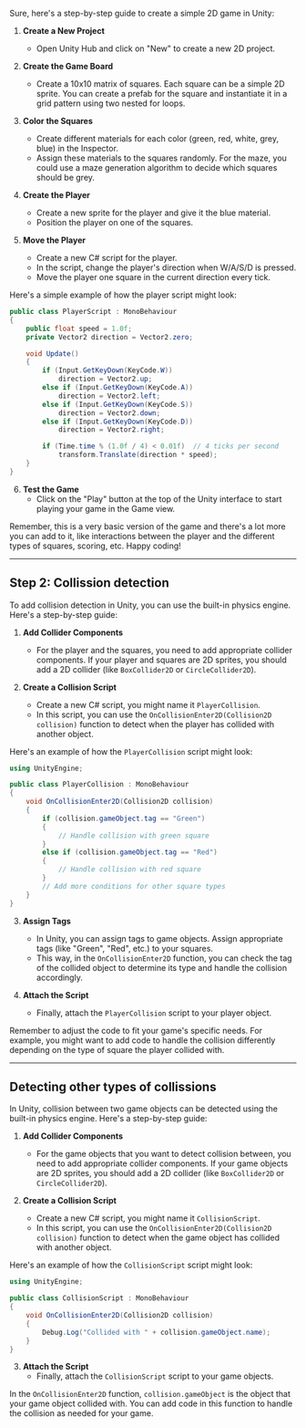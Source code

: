 Sure, here's a step-by-step guide to create a simple 2D game in Unity:

1. **Create a New Project**
   - Open Unity Hub and click on "New" to create a new 2D project.

2. **Create the Game Board**
   - Create a 10x10 matrix of squares. Each square can be a simple 2D sprite. You can create a prefab for the square and instantiate it in a grid pattern using two nested for loops.

3. **Color the Squares**
   - Create different materials for each color (green, red, white, grey, blue) in the Inspector.
   - Assign these materials to the squares randomly. For the maze, you could use a maze generation algorithm to decide which squares should be grey.

4. **Create the Player**
   - Create a new sprite for the player and give it the blue material.
   - Position the player on one of the squares.

5. **Move the Player**
   - Create a new C# script for the player.
   - In the script, change the player's direction when W/A/S/D is pressed.
   - Move the player one square in the current direction every tick.

Here's a simple example of how the player script might look:

```csharp
public class PlayerScript : MonoBehaviour
{
    public float speed = 1.0f;
    private Vector2 direction = Vector2.zero;

    void Update()
    {
        if (Input.GetKeyDown(KeyCode.W))
            direction = Vector2.up;
        else if (Input.GetKeyDown(KeyCode.A))
            direction = Vector2.left;
        else if (Input.GetKeyDown(KeyCode.S))
            direction = Vector2.down;
        else if (Input.GetKeyDown(KeyCode.D))
            direction = Vector2.right;

        if (Time.time % (1.0f / 4) < 0.01f)  // 4 ticks per second
            transform.Translate(direction * speed);
    }
}
```

6. **Test the Game**
   - Click on the "Play" button at the top of the Unity interface to start playing your game in the Game view.

Remember, this is a very basic version of the game and there's a lot more you can add to it, like interactions between the player and the different types of squares, scoring, etc. Happy coding!

---

## Step 2: Collission detection
To add collision detection in Unity, you can use the built-in physics engine. Here's a step-by-step guide:

1. **Add Collider Components**
   - For the player and the squares, you need to add appropriate collider components. If your player and squares are 2D sprites, you should add a 2D collider (like `BoxCollider2D` or `CircleCollider2D`).

2. **Create a Collision Script**
   - Create a new C# script, you might name it `PlayerCollision`.
   - In this script, you can use the `OnCollisionEnter2D(Collision2D collision)` function to detect when the player has collided with another object.

Here's an example of how the `PlayerCollision` script might look:

```csharp
using UnityEngine;

public class PlayerCollision : MonoBehaviour
{
    void OnCollisionEnter2D(Collision2D collision)
    {
        if (collision.gameObject.tag == "Green")
        {
            // Handle collision with green square
        }
        else if (collision.gameObject.tag == "Red")
        {
            // Handle collision with red square
        }
        // Add more conditions for other square types
    }
}
```

3. **Assign Tags**
   - In Unity, you can assign tags to game objects. Assign appropriate tags (like "Green", "Red", etc.) to your squares.
   - This way, in the `OnCollisionEnter2D` function, you can check the tag of the collided object to determine its type and handle the collision accordingly.

4. **Attach the Script**
   - Finally, attach the `PlayerCollision` script to your player object.

Remember to adjust the code to fit your game's specific needs. For example, you might want to add code to handle the collision differently depending on the type of square the player collided with.

---

## Detecting other types of collissions

In Unity, collision between two game objects can be detected using the built-in physics engine. Here's a step-by-step guide:

1. **Add Collider Components**
   - For the game objects that you want to detect collision between, you need to add appropriate collider components. If your game objects are 2D sprites, you should add a 2D collider (like `BoxCollider2D` or `CircleCollider2D`).

2. **Create a Collision Script**
   - Create a new C# script, you might name it `CollisionScript`.
   - In this script, you can use the `OnCollisionEnter2D(Collision2D collision)` function to detect when the game object has collided with another object.

Here's an example of how the `CollisionScript` script might look:

```csharp
using UnityEngine;

public class CollisionScript : MonoBehaviour
{
    void OnCollisionEnter2D(Collision2D collision)
    {
        Debug.Log("Collided with " + collision.gameObject.name);
    }
}
```

3. **Attach the Script**
   - Finally, attach the `CollisionScript` script to your game objects.

In the `OnCollisionEnter2D` function, `collision.gameObject` is the object that your game object collided with. You can add code in this function to handle the collision as needed for your game.